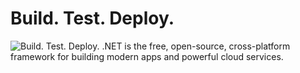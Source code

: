 # Build. Test. Deploy.

![Build. Test. Deploy.](https://dotnet.microsoft.com/static/images/refresh/home-hero.png)
.NET is the free, open-source, cross-platform framework for building modern apps and powerful cloud services.
